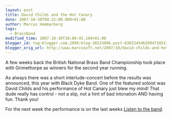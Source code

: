 ```yaml
---
layout: post
title: David Childs and the Hot Canary
date: 2007-10-30T09:22:00.000+01:00
author: Marcus Hammarberg
tags:
  - BrassBand
modified_time: 2007-10-30T10:09:45.169+01:00
blogger_id: tag:blogger.com,1999:blog-36533086.post-6302245462694710313
blogger_orig_url: http://www.marcusoft.net/2007/10/david-childs-and-hot-canary.html
---
```


A
few weeks back the British National Brass Band Championship took place
with Grimethorpe as winners for the second
year running.

As always there was a short interlude-concert before the results was
announced, this year with Black Dyke Band. One of the featured soloist
was David Childs and his performance of Hot
Canary just blew my mind! That dude really has control - not a slip, not
a hint of bad intonation AND having fun. Thank you!

For the next week the performance is on the last weeks [Listen to the
band](http://www.bbc.co.uk/radio/aod/networks/radio2/aod.shtml?radio2/listenband).
